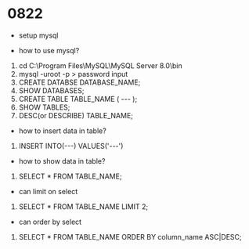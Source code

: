 # 0822
- setup mysql

- how to use mysql?  
1. cd C:\Program Files\MySQL\MySQL Server 8.0\bin  
2. mysql -uroot -p > password input  
3. CREATE DATABSE DATABASE_NAME;  
4. SHOW DATABASES;  
5. CREATE TABLE TABLE_NAME ( --- );  
6. SHOW TABLES;  
7. DESC(or DESCRIBE) TABLE_NAME;  

- how to insert data in table?
1. INSERT INTO(---) VALUES('---')

- how to show data in table?
1. SELECT * FROM TABLE_NAME;

- can limit on select
1. SELECT * FROM TABLE_NAME LIMIT 2;

- can order by select
1. SELECT * FROM TABLE_NAME ORDER BY column_name ASC|DESC;
